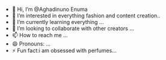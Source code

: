- 👋 Hi, I’m @Aghadinuno Enuma
- 👀 I’m interested in everything fashion and content creation..
- 🌱 I’m currently learning everything ...
- 💞️ I’m looking to collaborate with other  creators ...
- 📫 How to reach me ...
- 😄 Pronouns: ...
- ⚡ Fun fact:i am obsessed with perfumes...

<!---
Aghadinuno/Aghadinuno is a ✨ special ✨ repository because its `README.md` (this file) appears on your GitHub profile.
You can click the Preview link to take a look at your changes.
--->
